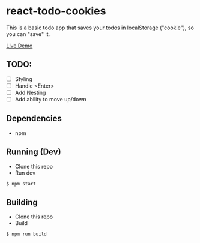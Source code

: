 # react-todo-cookies

This is a basic todo app that saves your todos in localStorage ("cookie"), so you can "save" it.

[Live Demo](https://ssebs.github.io/react-todo-cookies/)

## TODO:
- [ ] Styling
- [ ] Handle \<Enter\>
- [ ] Add Nesting
- [ ] Add ability to move up/down

## Dependencies
- npm

## Running (Dev)
- Clone this repo
- Run dev
```bash
$ npm start
```

## Building
- Clone this repo
- Build
```bash
$ npm run build
```
